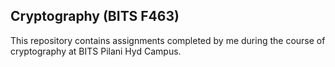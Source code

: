 ## Cryptography (BITS F463)
This repository contains assignments completed by me during the course of cryptography at BITS Pilani Hyd Campus.
